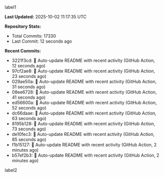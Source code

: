 
label1 
<!-- ACTIVITY_START -->
**Last Updated:** 2025-10-02 11:17:35 UTC

**Repository Stats:**
- Total Commits: 17330
- Last Commit: 12 seconds ago

**Recent Commits:**
- 3221f3cd: 🤖 Auto-update README with recent activity (GitHub Action, 12 seconds ago)
- 97cf2ae8: 🤖 Auto-update README with recent activity (GitHub Action, 23 seconds ago)
- 029ae50a: 🤖 Auto-update README with recent activity (GitHub Action, 31 seconds ago)
- 08ee6728: 🤖 Auto-update README with recent activity (GitHub Action, 41 seconds ago)
- ed56600a: 🤖 Auto-update README with recent activity (GitHub Action, 52 seconds ago)
- dc66daae: 🤖 Auto-update README with recent activity (GitHub Action, 63 seconds ago)
- 8195b128: 🤖 Auto-update README with recent activity (GitHub Action, 73 seconds ago)
- de10fec3: 🤖 Auto-update README with recent activity (GitHub Action, 85 seconds ago)
- f1b15127: 🤖 Auto-update README with recent activity (GitHub Action, 2 minutes ago)
- b57ef2b3: 🤖 Auto-update README with recent activity (GitHub Action, 2 minutes ago)
<!-- ACTIVITY_END -->

label2

